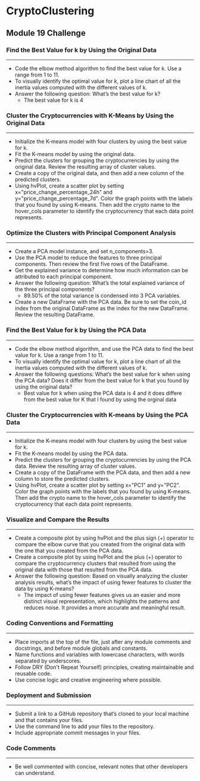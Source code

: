 # CryptoClustering

## Module 19 Challenge

### Find the Best Value for k by Using the Original Data
---
* Code the elbow method algorithm to find the best value for k. Use a range from 1 to 11.
* To visually identify the optimal value for k, plot a line chart of all the inertia values computed with the different values of k.
* Answer the following question: What’s the best value for k? 
    * The best value for k is 4

### Cluster the Cryptocurrencies with K-Means by Using the Original Data
---
* Initialize the K-means model with four clusters by using the best value for k.
* Fit the K-means model by using the original data.
* Predict the clusters for grouping the cryptocurrencies by using the original data. Review the resulting array of cluster values.
* Create a copy of the original data, and then add a new column of the predicted clusters.
* Using hvPlot, create a scatter plot by setting x="price_change_percentage_24h" and y="price_change_percentage_7d". Color the graph points with the labels that you found by using K-means. Then add the crypto name to the hover_cols parameter to identify the cryptocurrency that each data point represents.

### Optimize the Clusters with Principal Component Analysis
---
* Create a PCA model instance, and set n_components=3.
* Use the PCA model to reduce the features to three principal components. Then review the first five rows of the DataFrame.
* Get the explained variance to determine how much information can be attributed to each principal component.
* Answer the following question: What’s the total explained variance of the three principal components?
    * 89.50% of the total variance is condensed into 3 PCA variables.
* Create a new DataFrame with the PCA data. Be sure to set the coin_id index from the original DataFrame as the index for the new DataFrame. Review the resulting DataFrame.

### Find the Best Value for k by Using the PCA Data
---
* Code the elbow method algorithm, and use the PCA data to find the best value for k. Use a range from 1 to 11.
* To visually identify the optimal value for k, plot a line chart of all the inertia values computed with the different values of k.
* Answer the following questions: What’s the best value for k when using the PCA data? Does it differ from the best value for k that you found by using the original data?
    * Best value for k when using the PCA data is 4 and it does differe from the best value for K that I found by using the orginal data

### Cluster the Cryptocurrencies with K-means by Using the PCA Data
---
* Initialize the K-means model with four clusters by using the best value for k.
* Fit the K-means model by using the PCA data.
* Predict the clusters for grouping the cryptocurrencies by using the PCA data. Review the resulting array of cluster values.
* Create a copy of the DataFrame with the PCA data, and then add a new column to store the predicted clusters.
* Using hvPlot, create a scatter plot by setting x="PC1" and y="PC2". Color the graph points with the labels that you found by using K-means. Then add the crypto name to the hover_cols parameter to identify the cryptocurrency that each data point represents.

### Visualize and Compare the Results
---
* Create a composite plot by using hvPlot and the plus sign (+) operator to compare the elbow curve that you created from the original data with the one that you created from the PCA data.
* Create a composite plot by using hvPlot and the plus (+) operator to compare the cryptocurrency clusters that resulted from using the original data with those that resulted from the PCA data.
* Answer the following question: Based on visually analyzing the cluster analysis results, what’s the impact of using fewer features to cluster the data by using K-means?
    * The impact of using fewer features gives us an easier and more distinct visual representation, which highlights the patterns and reduces noise.  It provides a more accurate and meaningful result.

### Coding Conventions and Formatting
---
* Place imports at the top of the file, just after any module comments and docstrings, and before module globals and constants.
* Name functions and variables with lowercase characters, with words separated by underscores.
* Follow DRY (Don't Repeat Yourself) principles, creating maintainable and reusable code.
* Use concise logic and creative engineering where possible.

### Deployment and Submission
---
* Submit a link to a GitHub repository that’s cloned to your local machine and that contains your files.
* Use the command line to add your files to the repository.
* Include appropriate commit messages in your files.

### Code Comments
---
* Be well commented with concise, relevant notes that other developers can understand. 